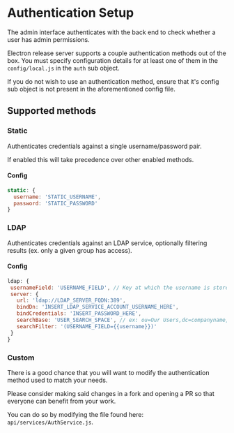 # Authentication Setup
The admin interface authenticates with the back end to check whether a user has admin permissions.

Electron release server supports a couple authentication methods out of the box.
You must specify configuration details for at least one of them in the `config/local.js` in the `auth` sub object.

If you do not wish to use an authentication method, ensure that it's config sub object is not present in the aforementioned config file.

## Supported methods
### Static
Authenticates credentials against a single username/password pair.

If enabled this will take precedence over other enabled methods.
#### Config
```js
static: {
  username: 'STATIC_USERNAME',
  password: 'STATIC_PASSWORD'
}
```

### LDAP
Authenticates credentials against an LDAP service, optionally filtering results (ex. only a given group has access).

#### Config
```js
ldap: {
 usernameField: 'USERNAME_FIELD', // Key at which the username is stored
 server: {
   url: 'ldap://LDAP_SERVER_FQDN:389',
   bindDn: 'INSERT_LDAP_SERVICE_ACCOUNT_USERNAME_HERE',
   bindCredentials: 'INSERT_PASSWORD_HERE',
   searchBase: 'USER_SEARCH_SPACE', // ex: ou=Our Users,dc=companyname,dc=com
   searchFilter: '(USERNAME_FIELD={{username}})'
 }
}
```

### Custom
There is a good chance that you will want to modify the authentication method used to match your needs.

Please consider making said changes in a fork and opening a PR so that everyone can benefit from your work.

You can do so by modifying the file found here: `api/services/AuthService.js`.
